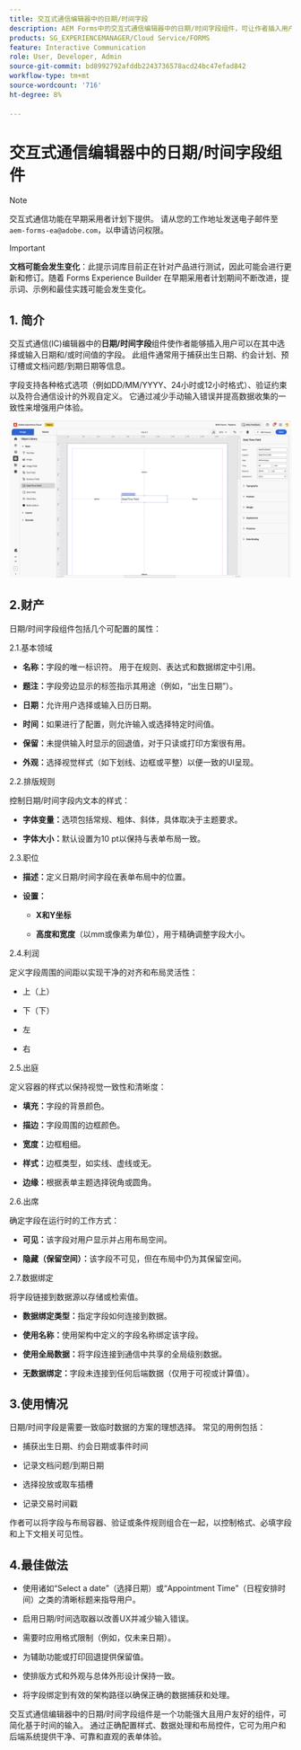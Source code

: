 ```yaml
---
title: 交互式通信编辑器中的日期/时间字段
description: AEM Forms中的交互式通信编辑器中的日期/时间字段组件，可让作者插入用户可以在其中选择或输入日期和/或时间值的字段。
products: SG_EXPERIENCEMANAGER/Cloud Service/FORMS
feature: Interactive Communication
role: User, Developer, Admin
source-git-commit: bd8992792afddb2243736578acd24bc47efad842
workflow-type: tm+mt
source-wordcount: '716'
ht-degree: 8%

---
```



# 交互式通信编辑器中的日期/时间字段组件

>[!NOTE]
>
> 交互式通信功能在早期采用者计划下提供。 请从您的工作地址发送电子邮件至 `aem-forms-ea@adobe.com`，以申请访问权限。

>[!IMPORTANT]
>
> **文档可能会发生变化**：此提示词库目前正在针对产品进行测试，因此可能会进行更新和修订。随着 Forms Experience Builder 在早期采用者计划期间不断改进，提示词、示例和最佳实践可能会发生变化。

## &#x200B;1. 简介

交互式通信(IC)编辑器中的&#x200B;**日期/时间字段**&#x200B;组件使作者能够插入用户可以在其中选择或输入日期和/或时间值的字段。 此组件通常用于捕获出生日期、约会计划、预订槽或文档问题/到期日期等信息。

字段支持各种格式选项（例如DD/MM/YYYY、24小时或12小时格式）、验证约束以及符合通信设计的外观自定义。 它通过减少手动输入错误并提高数据收集的一致性来增强用户体验。

![查找IC文档](/help/forms/interactive-communication/assets/datetime.png)

## 2.财产

日期/时间字段组件包括几个可配置的属性：

2.1.基本领域

- **名称：**&#x200B;字段的唯一标识符。 用于在规则、表达式和数据绑定中引用。

- **题注：**&#x200B;字段旁边显示的标签指示其用途（例如，“出生日期”）。

- **日期：**&#x200B;允许用户选择或输入日历日期。

- **时间：**&#x200B;如果进行了配置，则允许输入或选择特定时间值。

- **保留：**&#x200B;未提供输入时显示的回退值，对于只读或打印方案很有用。

- **外观：**&#x200B;选择视觉样式（如下划线、边框或平整）以便一致的UI呈现。

2.2.排版规则

控制日期/时间字段内文本的样式：

- **字体变量：**&#x200B;选项包括常规、粗体、斜体，具体取决于主题要求。

- **字体大小：**&#x200B;默认设置为10 pt以保持与表单布局一致。

2.3.职位

- **描述：**&#x200B;定义日期/时间字段在表单布局中的位置。

- **设置：**

   - **X和Y坐标**

   - **高度和宽度**（以mm或像素为单位），用于精确调整字段大小。

2.4.利润

定义字段周围的间距以实现干净的对齐和布局灵活性：

- 上（上）

- 下（下）

- 左

- 右

2.5.出庭

定义容器的样式以保持视觉一致性和清晰度：

- **填充：**&#x200B;字段的背景颜色。

- **描边：**&#x200B;字段周围的边框颜色。

- **宽度：**&#x200B;边框粗细。

- **样式：**&#x200B;边框类型，如实线、虚线或无。

- **边缘：**&#x200B;根据表单主题选择锐角或圆角。

2.6.出席

确定字段在运行时的工作方式：

- **可见：**&#x200B;该字段对用户显示并占用布局空间。

- **隐藏（保留空间）：**&#x200B;该字段不可见，但在布局中仍为其保留空间。

2.7.数据绑定

将字段链接到数据源以存储或检索值。

- **数据绑定类型：**&#x200B;指定字段如何连接到数据。

- **使用名称：**&#x200B;使用架构中定义的字段名称绑定该字段。

- **使用全局数据：**&#x200B;将字段连接到通信中共享的全局级别数据。

- **无数据绑定：**&#x200B;字段未连接到任何后端数据（仅用于可视或计算值）。

## 3.使用情况

日期/时间字段是需要一致临时数据的方案的理想选择。 常见的用例包括：

- 捕获出生日期、约会日期或事件时间

- 记录文档问题/到期日期

- 选择投放或取车插槽

- 记录交易时间戳

作者可以将字段与布局容器、验证或条件规则组合在一起，以控制格式、必填字段和上下文相关可见性。

## 4.最佳做法

- 使用诸如“Select a date”（选择日期）或“Appointment Time”（日程安排时间）之类的清晰标题来指导用户。

- 启用日期/时间选取器以改善UX并减少输入错误。

- 需要时应用格式限制（例如，仅未来日期）。

- 为辅助功能或打印回退提供保留值。

- 使排版方式和外观与总体外形设计保持一致。

- 将字段绑定到有效的架构路径以确保正确的数据捕获和处理。

交互式通信编辑器中的日期/时间字段组件是一个功能强大且用户友好的组件，可简化基于时间的输入。 通过正确配置样式、数据处理和布局控件，它可为用户和后端系统提供干净、可靠和直观的表单体验。

